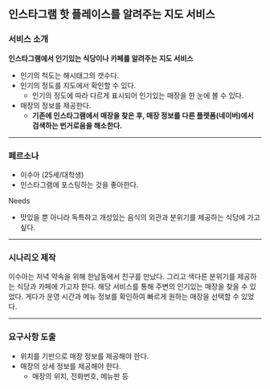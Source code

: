 ## 인스타그램 핫 플레이스를 알려주는 지도 서비스 
### 서비스 소개

**인스타그램에서 인기있는 식당이나 카페를 알려주는 지도 서비스**
* 인기의 척도는 해시태그의 갯수다.
* 인기의 정도를 지도에서 확인할 수 있다.
    * 인기의 정도에 따라 다르게 표시되어 인기있는 매장을 한 눈에 볼 수 있다.
* 매장의 정보를 제공한다.
    * **기존에 인스타그램에서 매장을 찾은 후, 매장 정보를 다른 플랫폼(네이버)에서 검색하는 번거로움을 해소한다.**

---
### 페르소나

* 이수아 (25세/대학생)
* 인스타그램에 포스팅하는 것을 좋아한다.

Needs
* 맛있을 뿐 아니라 독특하고 개성있는 음식의 외관과 분위기를 제공하는 식당에 가고 싶다.
---
### 시나리오 제작  
이수아는 저녁 약속을 위해 한남동에서 친구를 만났다.
그리고 색다른 분위기를 제공하는 식당과 카페에 가고자 한다.
해당 서비스를 통해 주변의 인기있는 매장을 찾을 수 있었다. 
게다가 운영 시간과 메뉴 정보를 확인하여 빠르게 원하는 매장을 선택할 수 있었다. 

---
### 요구사항 도출
* 위치를 기반으로 매장 정보를 제공해야 한다.
* 매장의 상세 정보를 제공해야 한다.  
    * 매장의 위치, 전화번호, 메뉴판 등